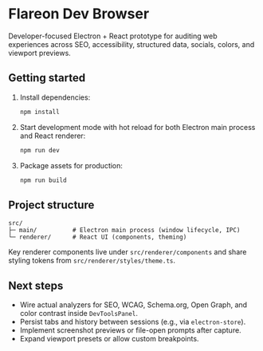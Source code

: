 # Flareon Dev Browser

Developer-focused Electron + React prototype for auditing web experiences across SEO, accessibility, structured data, socials, colors, and viewport previews.

## Getting started

1. Install dependencies:
   ```bash
   npm install
   ```
2. Start development mode with hot reload for both Electron main process and React renderer:
   ```bash
   npm run dev
   ```
3. Package assets for production:
   ```bash
   npm run build
   ```

## Project structure

```
src/
├─ main/          # Electron main process (window lifecycle, IPC)
└─ renderer/      # React UI (components, theming)
```

Key renderer components live under `src/renderer/components` and share styling tokens from `src/renderer/styles/theme.ts`.

## Next steps

- Wire actual analyzers for SEO, WCAG, Schema.org, Open Graph, and color contrast inside `DevToolsPanel`.
- Persist tabs and history between sessions (e.g., via `electron-store`).
- Implement screenshot previews or file-open prompts after capture.
- Expand viewport presets or allow custom breakpoints.
